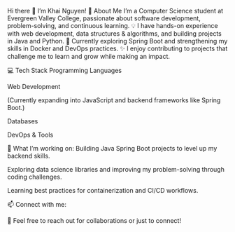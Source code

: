 Hi there 👋 I’m Khai Nguyen!
💫 About Me
I’m a Computer Science student at Evergreen Valley College, passionate about software development, problem-solving, and continuous learning.
💡 I have hands-on experience with web development, data structures & algorithms, and building projects in Java and Python.
🌱 Currently exploring Spring Boot and strengthening my skills in Docker and DevOps practices.
✨ I enjoy contributing to projects that challenge me to learn and grow while making an impact.

💻 Tech Stack
Programming Languages


Web Development

(Currently expanding into JavaScript and backend frameworks like Spring Boot.)

Databases


DevOps & Tools


🚀 What I’m working on:
Building Java Spring Boot projects to level up my backend skills.

Exploring data science libraries and improving my problem-solving through coding challenges.

Learning best practices for containerization and CI/CD workflows.

📫 Connect with me:

💌 Feel free to reach out for collaborations or just to connect!
